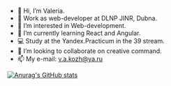 - 👋 Hi, I’m Valeria.
- 📍  Work as web-developer at DLNP JINR, Dubna.
- 👀 I’m interested in Web-development.
- 🌱 I’m currently learning React and Angular.
- 💻 Study at the Yandex.Practicum in the 39 stream.
- 💞️ I’m looking to collaborate on creative command.
- 📫 My e-mail: v.a.kozh@ya.ru

[![Anurag's GitHub stats](https://github-readme-stats.vercel.app/api?username=vkozh)](https://github.com/anuraghazra/github-readme-stats)
